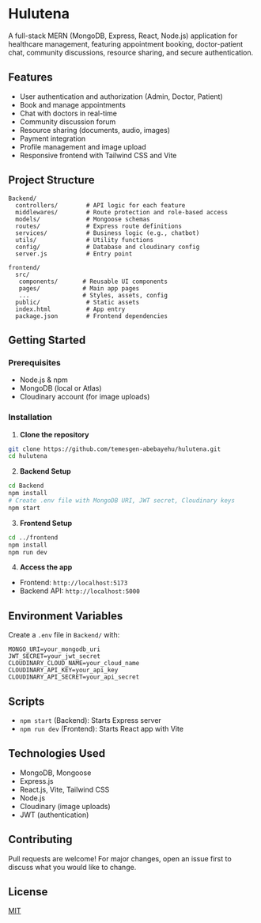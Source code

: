 # Hulutena

A full-stack MERN (MongoDB, Express, React, Node.js) application for healthcare management, featuring appointment booking, doctor-patient chat, community discussions, resource sharing, and secure authentication.

## Features

- User authentication and authorization (Admin, Doctor, Patient)
- Book and manage appointments
- Chat with doctors in real-time
- Community discussion forum
- Resource sharing (documents, audio, images)
- Payment integration
- Profile management and image upload
- Responsive frontend with Tailwind CSS and Vite

## Project Structure

```
Backend/
  controllers/        # API logic for each feature
  middlewares/        # Route protection and role-based access
  models/             # Mongoose schemas
  routes/             # Express route definitions
  services/           # Business logic (e.g., chatbot)
  utils/              # Utility functions
  config/             # Database and cloudinary config
  server.js           # Entry point

frontend/
  src/
   components/       # Reusable UI components
   pages/            # Main app pages
   ...               # Styles, assets, config
  public/             # Static assets
  index.html          # App entry
  package.json        # Frontend dependencies
```

## Getting Started

### Prerequisites

- Node.js & npm
- MongoDB (local or Atlas)
- Cloudinary account (for image uploads)

### Installation

1. **Clone the repository**
  ```bash
  git clone https://github.com/temesgen-abebayehu/hulutena.git
  cd hulutena
  ```

2. **Backend Setup**
  ```bash
  cd Backend
  npm install
  # Create .env file with MongoDB URI, JWT secret, Cloudinary keys
  npm start
  ```

3. **Frontend Setup**
  ```bash
  cd ../frontend
  npm install
  npm run dev
  ```

4. **Access the app**
  - Frontend: `http://localhost:5173`
  - Backend API: `http://localhost:5000`

## Environment Variables

Create a `.env` file in `Backend/` with:
```
MONGO_URI=your_mongodb_uri
JWT_SECRET=your_jwt_secret
CLOUDINARY_CLOUD_NAME=your_cloud_name
CLOUDINARY_API_KEY=your_api_key
CLOUDINARY_API_SECRET=your_api_secret
```

## Scripts

- `npm start` (Backend): Starts Express server
- `npm run dev` (Frontend): Starts React app with Vite

## Technologies Used

- MongoDB, Mongoose
- Express.js
- React.js, Vite, Tailwind CSS
- Node.js
- Cloudinary (image uploads)
- JWT (authentication)

## Contributing

Pull requests are welcome! For major changes, open an issue first to discuss what you would like to change.

## License

[MIT](LICENSE)
```
